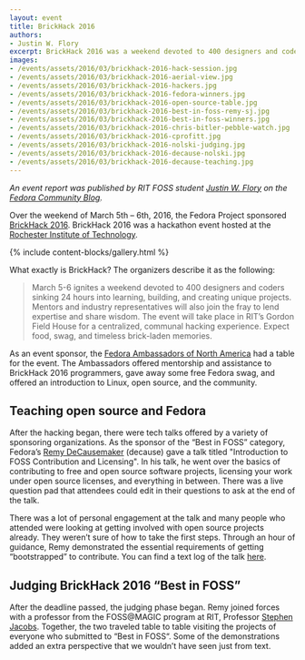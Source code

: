```yaml
---
layout: event
title: BrickHack 2016
authors:
- Justin W. Flory
excerpt: BrickHack 2016 was a weekend devoted to 400 designers and coders sinking 24 hours into learning, building, and creating unique projects, including a Best in FOSS category
images:
- /events/assets/2016/03/brickhack-2016-hack-session.jpg
- /events/assets/2016/03/brickhack-2016-aerial-view.jpg
- /events/assets/2016/03/brickhack-2016-hackers.jpg
- /events/assets/2016/03/brickhack-2016-fedora-winners.jpg
- /events/assets/2016/03/brickhack-2016-open-source-table.jpg
- /events/assets/2016/03/brickhack-2016-best-in-foss-remy-sj.jpg
- /events/assets/2016/03/brickhack-2016-best-in-foss-winners.jpg
- /events/assets/2016/03/brickhack-2016-chris-bitler-pebble-watch.jpg
- /events/assets/2016/03/brickhack-2016-cprofitt.jpg
- /events/assets/2016/03/brickhack-2016-nolski-judging.jpg
- /events/assets/2016/03/brickhack-2016-decause-nolski.jpg
- /events/assets/2016/03/brickhack-2016-decause-teaching.jpg
---
```


_An event report was published by RIT FOSS student [Justin W. Flory](https://justinwflory.com/) on the [Fedora Community Blog](https://communityblog.fedoraproject.org/brickhack-2016-event-report/)._

Over the weekend of March 5th – 6th, 2016, the Fedora Project sponsored [BrickHack 2016](https://brickhack.io/).
BrickHack 2016 was a hackathon event hosted at the [Rochester Institute of Technology](https://www.rit.edu/).

{% include content-blocks/gallery.html %}

What exactly is BrickHack?
The organizers describe it as the following:

> March 5-6 ignites a weekend devoted to 400 designers and coders sinking 24 hours into learning, building, and creating unique projects.
> Mentors and industry representatives will also join the fray to lend expertise and share wisdom.
> The event will take place in RIT’s Gordon Field House for a centralized, communal hacking experience.
> Expect food, swag, and timeless brick-laden memories.

As an event sponsor, the [Fedora Ambassadors of North America](https://fedoraproject.org/wiki/Fedora_Ambassadors_North_America_(FAMNA)) had a table for the event.
The Ambassadors offered mentorship and assistance to BrickHack 2016 programmers, gave away some free Fedora swag, and offered an introduction to Linux, open source, and the community.


## Teaching open source and Fedora

After the hacking began, there were tech talks offered by a variety of sponsoring organizations.
As the sponsor of the “Best in FOSS” category, Fedora’s [Remy DeCausemaker](https://fedoraproject.org/wiki/User:Decause) (decause) gave a talk titled "Introduction to FOSS Contribution and Licensing".
In his talk, he went over the basics of contributing to free and open source software projects, licensing your work under open source licenses, and everything in between.
There was a live question pad that attendees could edit in their questions to ask at the end of the talk.

There was a lot of personal engagement at the talk and many people who attended were looking at getting involved with open source projects already.
They weren’t sure of how to take the first steps.
Through an hour of guidance, Remy demonstrated the essential requirements of getting “bootstrapped” to contribute.
You can find a text log of the talk [here](https://meetbot.fedoraproject.org/fedora-meeting-4/2016-03-05/famna.2016-03-05-22.00.html).


## Judging BrickHack 2016 “Best in FOSS”

After the deadline passed, the judging phase began.
Remy joined forces with a professor from the FOSS@MAGIC program at RIT, Professor [Stephen Jacobs](https://www.rit.edu/directory/sxjics-stephen-jacobs).
Together, the two traveled table to table visiting the projects of everyone who submitted to “Best in FOSS“.
Some of the demonstrations added an extra perspective that we wouldn’t have seen just from text.
